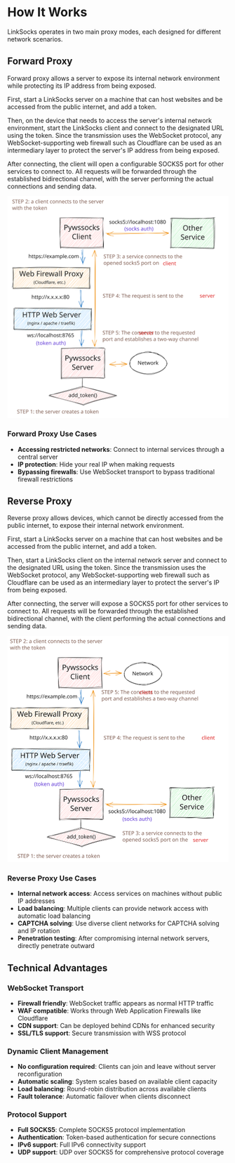 # How It Works

LinkSocks operates in two main proxy modes, each designed for different network scenarios.

## Forward Proxy

Forward proxy allows a server to expose its internal network environment while protecting its IP address from being exposed.

First, start a LinkSocks server on a machine that can host websites and be accessed from the public internet, and add a token.

Then, on the device that needs to access the server's internal network environment, start the LinkSocks client and connect to the designated URL using the token. Since the transmission uses the WebSocket protocol, any WebSocket-supporting web firewall such as Cloudflare can be used as an intermediary layer to protect the server's IP address from being exposed.

After connecting, the client will open a configurable SOCKS5 port for other services to connect to. All requests will be forwarded through the established bidirectional channel, with the server performing the actual connections and sending data.

![Forward Proxy Diagram](/forward_proxy_diagram.svg)

### Forward Proxy Use Cases

- **Accessing restricted networks**: Connect to internal services through a central server
- **IP protection**: Hide your real IP when making requests
- **Bypassing firewalls**: Use WebSocket transport to bypass traditional firewall restrictions

## Reverse Proxy

Reverse proxy allows devices, which cannot be directly accessed from the public internet, to expose their internal network environment.

First, start a LinkSocks server on a machine that can host websites and be accessed from the public internet, and add a token.

Then, start a LinkSocks client on the internal network server and connect to the designated URL using the token. Since the transmission uses the WebSocket protocol, any WebSocket-supporting web firewall such as Cloudflare can be used as an intermediary layer to protect the server's IP from being exposed.

After connecting, the server will expose a SOCKS5 port for other services to connect to. All requests will be forwarded through the established bidirectional channel, with the client performing the actual connections and sending data.

![Reverse Proxy Diagram](/reverse_proxy_diagram.svg)

### Reverse Proxy Use Cases

- **Internal network access**: Access services on machines without public IP addresses
- **Load balancing**: Multiple clients can provide network access with automatic load balancing
- **CAPTCHA solving**: Use diverse client networks for CAPTCHA solving and IP rotation
- **Penetration testing**: After compromising internal network servers, directly penetrate outward

## Technical Advantages

### WebSocket Transport

- **Firewall friendly**: WebSocket traffic appears as normal HTTP traffic
- **WAF compatible**: Works through Web Application Firewalls like Cloudflare
- **CDN support**: Can be deployed behind CDNs for enhanced security
- **SSL/TLS support**: Secure transmission with WSS protocol

### Dynamic Client Management

- **No configuration required**: Clients can join and leave without server reconfiguration
- **Automatic scaling**: System scales based on available client capacity
- **Load balancing**: Round-robin distribution across available clients
- **Fault tolerance**: Automatic failover when clients disconnect

### Protocol Support

- **Full SOCKS5**: Complete SOCKS5 protocol implementation
- **Authentication**: Token-based authentication for secure connections
- **IPv6 support**: Full IPv6 connectivity support
- **UDP support**: UDP over SOCKS5 for comprehensive protocol coverage
